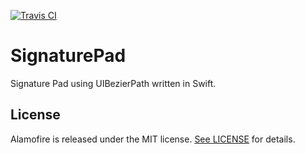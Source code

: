 [![Travis CI](https://travis-ci.org/TorIsHere/SignaturePad.svg?branch=master)](https://travis-ci.org/TorIsHere/SignaturePad)

# SignaturePad
Signature Pad using UIBezierPath written in Swift.


## License

Alamofire is released under the MIT license. [See LICENSE](https://github.com/TorIsHere/SignaturePad/blob/master/LICENSE) for details.
